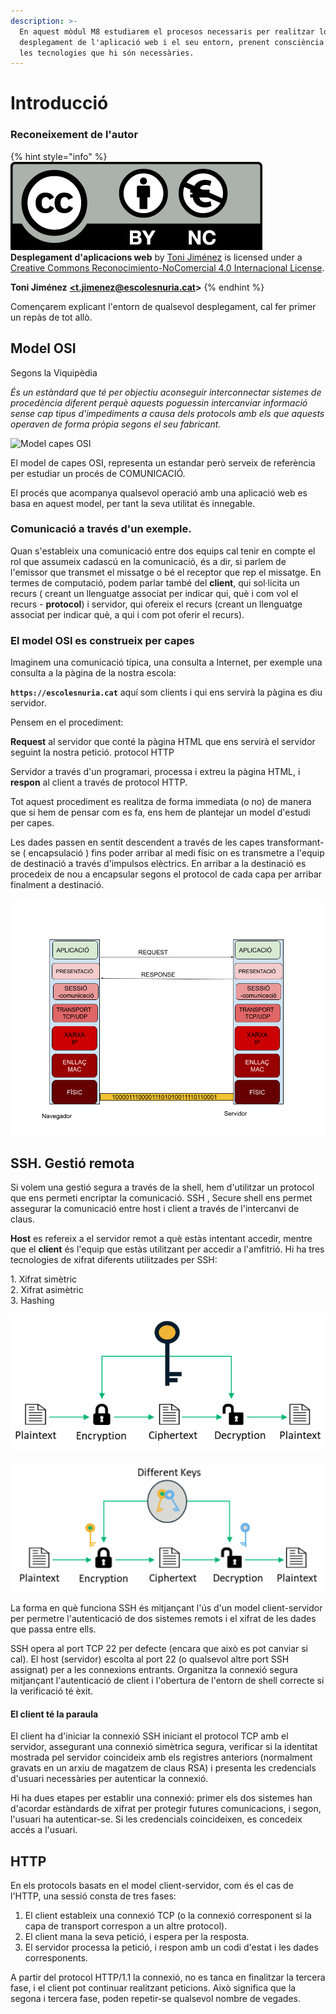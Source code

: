 ```yaml
---
description: >-
  En aquest mòdul M8 estudiarem el procesos necessaris per realitzar ldel
  desplegament de l'aplicació web i el seu entorn, prenent consciència de totes
  les tecnologies que hi són necessàries.
---
```


# Introducció

### Reconeixement de l'autor

{% hint style="info" %}
<img src="broken-reference" alt="" data-size="line"> \
&#x20;<img src=".gitbook/assets/by-nc.eu.png" alt="" data-size="line"> \
**Desplegament d'aplicacions web** by [Toni Jiménez](https://t-jimenez.gitbook.io/desplegament-d-aplicacions-web/) is licensed under a [Creative Commons Reconocimiento-NoComercial 4.0 Internacional License](http://creativecommons.org/licenses/by-nc/4.0/).

**Toni Jiménez** [**\<t.jimenez@escolesnuria.cat**](mailto:t.jimenez@escolesnuria.cat)**>**
{% endhint %}

Començarem explicant l'entorn de qualsevol desplegament, cal fer primer un repàs de tot allò.

## Model OSI

Segons la Viquipèdia

_És un estàndard que té per objectiu aconseguir interconnectar sistemes de procedència diferent perquè aquests poguessin intercanviar informació sense cap tipus d'impediments a causa dels protocols amb els que aquests operaven de forma pròpia segons el seu fabricant._

![Model capes OSI](.gitbook/assets/OSI\_Model\_v1.svg)

El model de capes OSI, representa un estandar però serveix de referència per estudiar un procés de COMUNICACIÓ.&#x20;

El procés que acompanya qualsevol operació amb una aplicació web es basa en aquest model, per tant la seva utilitat és innegable.

### Comunicació a través d'un exemple.

Quan s'estableix una comunicació entre dos equips cal tenir en compte el rol que assumeix cadascú en la comunicació, és a dir, si parlem de l'emissor que transmet el missatge o bé el receptor que rep el missatge. En termes de computació, podem parlar també del **client**, qui sol·licita un recurs ( creant un llenguatge associat per indicar qui, què i com vol el recurs - **protocol**) i servidor, qui ofereix el recurs (creant un llenguatge associat per indicar què, a qui i com pot oferir el recurs).

### El model OSI es construeix per capes

Imaginem una comunicació típica, una consulta a Internet, per exemple una consulta a la pàgina de la nostra escola:

**`https://escolesnuria.cat`** aquí som clients i qui ens servirà la pàgina es diu servidor.

Pensem en el procediment:

**Request** al servidor que conté la pàgina HTML que ens servirà el servidor seguint la nostra petició. protocol HTTP

Servidor a través d'un programari, processa i extreu la pàgina HTML, i **respon** al client a través de protocol HTTP.

Tot aquest procediment es realitza de forma immediata (o no) de manera que si hem de pensar com es fa, ens hem de plantejar un model d'estudi per capes.

Les dades passen en sentit descendent a través de les capes transformant-se ( encapsulació ) fins poder arribar al medi físic on es transmetre a l'equip de destinació a través d'impulsos elèctrics. En arribar a la destinació es procedeix de nou a encapsular segons el protocol de cada capa per arribar finalment a destinació.

![Nivells OSI en una comunicació](.gitbook/assets/OSI.png)

## SSH. Gestió remota

Si volem una gestió segura a través de la shell, hem d'utilitzar un protocol que ens permeti encriptar la comunicació. SSH , Secure shell ens permet assegurar la comunicació   entre host i client a través de l'intercanvi de claus.

**Host** es refereix a el servidor remot a què estàs intentant accedir, mentre que el **client** és l'equip que estàs utilitzant per accedir a l'amfitrió. Hi ha tres tecnologies de xifrat diferents utilitzades per SSH:

1\. Xifrat simètric\
2\. Xifrat asimètric\
3\. Hashing

![Xifrat simètric](.gitbook/assets/symmetric-vs-asymmetric-symmetric-example.png)

![Xifrat asimétric amb clau pública i privada](.gitbook/assets/symmetric-vs-asymmetric-asymmetric-encryption-example.png)

La forma en què funciona SSH és mitjançant l'ús d'un model client-servidor per permetre l'autenticació de dos sistemes remots i el xifrat de les dades que passa entre ells.

SSH opera al port TCP 22 per defecte (encara que això es pot canviar si cal). El host (servidor) escolta al port 22 (o qualsevol altre port SSH assignat) per a les connexions entrants. Organitza la connexió segura mitjançant l'autenticació de client i l'obertura de l'entorn de shell correcte si la verificació té èxit.

#### El client té la paraula

El client ha d'iniciar la connexió SSH iniciant el protocol TCP amb el servidor, assegurant una connexió simètrica segura, verificar si la identitat mostrada pel servidor coincideix amb els registres anteriors (normalment gravats en un arxiu de magatzem de claus RSA) i presenta les credencials d'usuari necessàries per autenticar la connexió.

Hi ha dues etapes per establir una connexió: primer els dos sistemes han d'acordar estàndards de xifrat per protegir futures comunicacions, i segon, l'usuari ha autenticar-se. Si les credencials coincideixen, es concedeix accés a l'usuari.

## HTTP&#x20;

En els protocols basats en el model client-servidor, com és el cas de l'HTTP, una sessió consta de tres fases:&#x20;

1. El client estableix una connexió TCP (o la connexió corresponent si la capa de transport correspon a un altre protocol).&#x20;
2. El client mana la seva petició, i espera per la resposta.&#x20;
3. El servidor processa la petició, i respon amb un codi d'estat i les dades corresponents.&#x20;

A partir del protocol HTTP/1.1 la connexió, no es tanca en finalitzar la tercera fase, i el client pot continuar realitzant peticions. Això significa que la segona i tercera fase, poden repetir-se qualsevol nombre de vegades.

